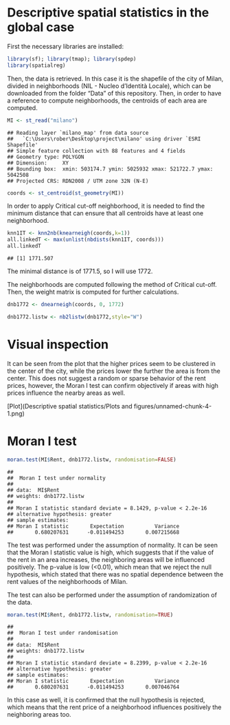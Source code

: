 # Descriptive spatial statistics in the global case

First the necessary libraries are installed:

``` r
library(sf); library(tmap); library(spdep)
library(spatialreg)
```

Then, the data is retrieved. In this case it is the shapefile of the
city of Milan, divided in neighborhoods (NIL - Nucleo d’Identità
Locale), which can be downloaded from the folder “Data” of this
repository. Then, in order to have a reference to compute neighborhoods,
the centroids of each area are computed.

``` r
MI <- st_read("milano")
```

    ## Reading layer `milano_map' from data source 
    ##   `C:\Users\rober\Desktop\project\milano' using driver `ESRI Shapefile'
    ## Simple feature collection with 88 features and 4 fields
    ## Geometry type: POLYGON
    ## Dimension:     XY
    ## Bounding box:  xmin: 503174.7 ymin: 5025932 xmax: 521722.7 ymax: 5042508
    ## Projected CRS: RDN2008 / UTM zone 32N (N-E)

``` r
coords <- st_centroid(st_geometry(MI))
```

In order to apply Critical cut-off neighborhood, it is needed to find
the minimum distance that can ensure that all centroids have at least
one neighborhood.

``` r
knn1IT <- knn2nb(knearneigh(coords,k=1))
all.linkedT <- max(unlist(nbdists(knn1IT, coords))) 
all.linkedT
```

    ## [1] 1771.507

The minimal distance is of 1771.5, so I will use 1772.

The neighborhoods are computed following the method of Critical cut-off.
Then, the weight matrix is computed for further calculations.

``` r
dnb1772 <- dnearneigh(coords, 0, 1772)

dnb1772.listw <- nb2listw(dnb1772,style="W")
```

# Visual inspection

It can be seen from the plot that the higher prices seem to be clustered
in the center of the city, while the prices lower the further the area
is from the center. This does not suggest a random or sparse behavior of
the rent prices, however, the Moran I test can confirm objectively if
areas with high prices influence the nearby areas as well.

[Plot](Descriptive spatial statistics/Plots and figures/unnamed-chunk-4-1.png)

# Moran I test

``` r
moran.test(MI$Rent, dnb1772.listw, randomisation=FALSE)
```

    ## 
    ##  Moran I test under normality
    ## 
    ## data:  MI$Rent  
    ## weights: dnb1772.listw    
    ## 
    ## Moran I statistic standard deviate = 8.1429, p-value < 2.2e-16
    ## alternative hypothesis: greater
    ## sample estimates:
    ## Moran I statistic       Expectation          Variance 
    ##       0.680207631      -0.011494253       0.007215668

The test was performed under the assumption of normality. It can be seen
that the Moran I statistic value is high, which suggests that if the
value of the rent in an area increases, the neighboring areas will be
influenced positively. The p-value is low (&lt;0.01), which mean that we
reject the null hypothesis, which stated that there was no spatial
dependence between the rent values of the neighborhoods of Milan.

The test can also be performed under the assumption of randomization of
the data.

``` r
moran.test(MI$Rent, dnb1772.listw, randomisation=TRUE)
```

    ## 
    ##  Moran I test under randomisation
    ## 
    ## data:  MI$Rent  
    ## weights: dnb1772.listw    
    ## 
    ## Moran I statistic standard deviate = 8.2399, p-value < 2.2e-16
    ## alternative hypothesis: greater
    ## sample estimates:
    ## Moran I statistic       Expectation          Variance 
    ##       0.680207631      -0.011494253       0.007046764

In this case as well, it is confirmed that the null hypothesis is
rejected, which means that the rent price of a neighborhood influences
positively the neighboring areas too.
